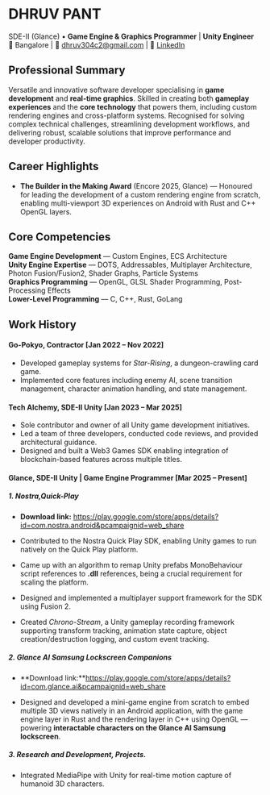 # DHRUV PANT

SDE-II (Glance) • **Game Engine & Graphics Programmer** | **Unity Engineer**  
📍 Bangalore | 📧 dhruv304c2@gmail.com | 🔗 [LinkedIn](https://www.linkedin.com/in/dhruv-pant-742343204/)  

## Professional Summary  
Versatile and innovative software developer specialising in **game development** and **real-time graphics**. Skilled in creating both **gameplay experiences** and the **core technology** that powers them, including custom rendering engines and cross-platform systems. Recognised for solving complex technical challenges, streamlining development workflows, and delivering robust, scalable solutions that improve performance and developer productivity.  

## Career Highlights  
- **The Builder in the Making Award** (Encore 2025, Glance) — Honoured for leading the development of a custom rendering engine from scratch, enabling multi-viewport 3D experiences on Android with Rust and C++ OpenGL layers.  

## Core Competencies  
**Game Engine Development** — Custom Engines, ECS Architecture  
**Unity Engine Expertise** — DOTS, Addressables, Multiplayer Architecture, Photon Fusion/Fusion2, Shader Graphs, Particle Systems  
**Graphics Programming** — OpenGL, GLSL Shader Programming, Post-Processing Effects  
**Lower-Level Programming** — C, C++, Rust, GoLang  

## Work History  

#### Go-Pokyo, Contractor [Jan 2022 – Nov 2022]  
- Developed gameplay systems for *Star-Rising*, a dungeon-crawling card game.  
- Implemented core features including enemy AI, scene transition management, character animation handling, and state management.  

#### Tech Alchemy, SDE-II Unity [Jan 2023 – Mar 2025]  
- Sole contributor and owner of all Unity game development initiatives.  
- Led a team of three developers, conducted code reviews, and provided architectural guidance.  
- Designed and built a Web3 Games SDK enabling integration of blockchain-based features across multiple titles.  

#### Glance, SDE-II Unity | Game Engine Programmer [Mar 2025 – Present]  
##### 1. Nostra,Quick-Play
- **Download link:** https://play.google.com/store/apps/details?id=com.nostra.android&pcampaignid=web_share

- Contributed to the Nostra Quick Play SDK, enabling Unity games to run natively on the Quick Play platform.  
- Came up with an algorithm to remap Unity prefabs MonoBehaviour script references to **.dll** references, being a crucial requirement for scaling the platform.
- Designed and implemented a multiplayer support framework for the SDK using Fusion 2.  
- Created *Chrono-Stream*, a Unity gameplay recording framework supporting transform tracking, animation state capture, object creation/destruction logging, and custom event tracking.  

##### 2. Glance AI Samsung Lockscreen Companions
- **Download link:**https://play.google.com/store/apps/details?id=com.glance.ai&pcampaignid=web_share

- Designed and developed a mini-game engine from scratch to embed multiple 3D views natively in an Android application, with the game engine layer in Rust and the rendering layer in C++ using OpenGL — powering **interactable characters on the Glance AI Samsung lockscreen**.  

##### 3. Research and Development, Projects.
- Integrated MediaPipe with Unity for real-time motion capture of humanoid 3D characters.
